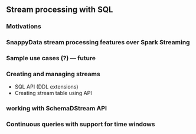## Stream processing with SQL
### Motivations
### SnappyData stream processing features over Spark Streaming
### Sample use cases (?) — future
### Creating and managing streams 
- SQL API (DDL extensions)
- Creating stream table using API 
### working with SchemaDStream API
### Continuous queries with support for time windows



